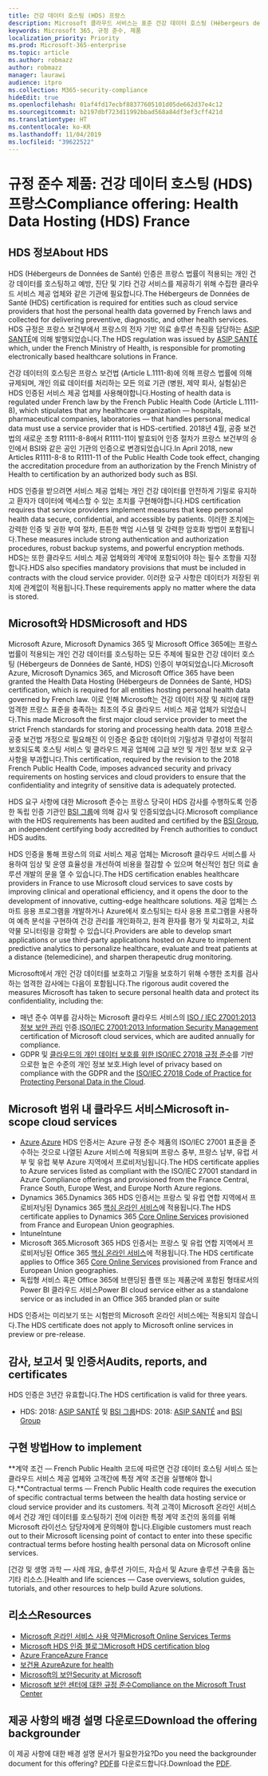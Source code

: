 ```yaml
---
title: 건강 데이터 호스팅 (HDS) 프랑스
description: Microsoft 클라우드 서비스는 표준 건강 데이터 호스팅 (Hébergeurs de Données de Santé)을 준수하도록 인증되었습니다.
keywords: Microsoft 365, 규정 준수, 제품
localization_priority: Priority
ms.prod: Microsoft-365-enterprise
ms.topic: article
ms.author: robmazz
author: robmazz
manager: laurawi
audience: itpro
ms.collection: M365-security-compliance
hideEdit: true
ms.openlocfilehash: 01af4fd17ecbf88377605101d05de662d37e4c12
ms.sourcegitcommit: b2197dbf723d11992bbad568a84df3ef3cff421d
ms.translationtype: HT
ms.contentlocale: ko-KR
ms.lasthandoff: 11/04/2019
ms.locfileid: "39622522"
---
```

# <a name="compliance-offering-health-data-hosting-hds-france"></a><span data-ttu-id="d252d-104">규정 준수 제품: 건강 데이터 호스팅 (HDS) 프랑스</span><span class="sxs-lookup"><span data-stu-id="d252d-104">Compliance offering: Health Data Hosting (HDS) France</span></span>

## <a name="about-hds"></a><span data-ttu-id="d252d-105">HDS 정보</span><span class="sxs-lookup"><span data-stu-id="d252d-105">About HDS</span></span>

<span data-ttu-id="d252d-106">HDS (Hébergeurs de Données de Santé) 인증은 프랑스 법률이 적용되는 개인 건강 데이터를 호스팅하고 예방, 진단 및 기타 건강 서비스를 제공하기 위해 수집한 클라우드 서비스 제공 업체와 같은 기관에 필요합니다.</span><span class="sxs-lookup"><span data-stu-id="d252d-106">The Hébergeurs de Données de Santé (HDS) certification is required for entities such as cloud service providers that host the personal health data governed by French laws and collected for delivering preventive, diagnostic, and other health services.</span></span> <span data-ttu-id="d252d-107">HDS 규정은 프랑스 보건부에서 프랑스의 전자 기반 의료 솔루션 촉진을 담당하는 [ASIP SANTÉ](https://esante.gouv.fr/)에 의해 발행되었습니다.</span><span class="sxs-lookup"><span data-stu-id="d252d-107">The HDS regulation was issued by [ASIP SANTÉ](https://esante.gouv.fr/) which, under the French Ministry of Health, is responsible for promoting electronically based healthcare solutions in France.</span></span>

<span data-ttu-id="d252d-108">건강 데이터의 호스팅은 프랑스 보건법 (Article L.1111-8)에 의해 프랑스 법률에 의해 규제되며, 개인 의료 데이터를 처리하는 모든 의료 기관 (병원, 제약 회사, 실험실)은 HDS 인증된 서비스 제공 업체를 사용해야합니다.</span><span class="sxs-lookup"><span data-stu-id="d252d-108">Hosting of health data is regulated under French law by the French Public Health Code (Article L.1111-8), which stipulates that any healthcare organization — hospitals, pharmaceutical companies, laboratories — that handles personal medical data must use a service provider that is HDS-certified.</span></span> <span data-ttu-id="d252d-109">2018년 4월, 공중 보건법의 새로운 조항 R1111-8-8에서 R1111-11이 발효되어 인증 절차가 프랑스 보건부의 승인에서 BSI와 같은 공인 기관의 인증으로 변경되었습니다.</span><span class="sxs-lookup"><span data-stu-id="d252d-109">In April 2018, new Articles R1111-8-8 to R1111-11 of the Public Health Code took effect, changing the accreditation procedure from an authorization by the French Ministry of Health to certification by an authorized body such as BSI.</span></span>

<span data-ttu-id="d252d-110">HDS 인증을 받으려면 서비스 제공 업체는 개인 건강 데이터를 안전하게 기밀로 유지하고 환자가 데이터에 액세스할 수 있는 조치를 구현해야합니다.</span><span class="sxs-lookup"><span data-stu-id="d252d-110">HDS certification requires that service providers implement measures that keep personal health data secure, confidential, and accessible by patients.</span></span> <span data-ttu-id="d252d-111">이러한 조치에는 강력한 인증 및 권한 부여 절차, 튼튼한 백업 시스템 및 강력한 암호화 방법이 포함됩니다.</span><span class="sxs-lookup"><span data-stu-id="d252d-111">These measures include strong authentication and authorization procedures, robust backup systems, and powerful encryption methods.</span></span> <span data-ttu-id="d252d-112">HDS는 또한 클라우드 서비스 제공 업체와의 계약에 포함되어야 하는 필수 조항을 지정합니다.</span><span class="sxs-lookup"><span data-stu-id="d252d-112">HDS also specifies mandatory provisions that must be included in contracts with the cloud service provider.</span></span> <span data-ttu-id="d252d-113">이러한 요구 사항은 데이터가 저장된 위치에 관계없이 적용됩니다.</span><span class="sxs-lookup"><span data-stu-id="d252d-113">These requirements apply no matter where the data is stored.</span></span>

## <a name="microsoft-and-hds"></a><span data-ttu-id="d252d-114">Microsoft와 HDS</span><span class="sxs-lookup"><span data-stu-id="d252d-114">Microsoft and HDS</span></span>

<span data-ttu-id="d252d-115">Microsoft Azure, Microsoft Dynamics 365 및 Microsoft Office 365에는 프랑스 법률이 적용되는 개인 건강 데이터를 호스팅하는 모든 주체에 필요한 건강 데이터 호스팅 (Hébergeurs de Données de Santé, HDS) 인증이 부여되었습니다.</span><span class="sxs-lookup"><span data-stu-id="d252d-115">Microsoft Azure, Microsoft Dynamics 365, and Microsoft Office 365 have been granted the Health Data Hosting (Hébergeurs de Données de Santé, HDS) certification, which is required for all entities hosting personal health data governed by French law.</span></span> <span data-ttu-id="d252d-116">이로 인해 Microsoft는 건강 데이터 저장 및 처리에 대한 엄격한 프랑스 표준을 충족하는 최초의 주요 클라우드 서비스 제공 업체가 되었습니다.</span><span class="sxs-lookup"><span data-stu-id="d252d-116">This made Microsoft the first major cloud service provider to meet the strict French standards for storing and processing health data.</span></span> <span data-ttu-id="d252d-117">2018 프랑스 공중 보건법 개정으로 필요해진 이 인증은 중요한 데이터의 기밀성과 무결성이 적절히 보호되도록 호스팅 서비스 및 클라우드 제공 업체에 고급 보안 및 개인 정보 보호 요구 사항을 부과합니다.</span><span class="sxs-lookup"><span data-stu-id="d252d-117">This certification, required by the revision to the 2018 French Public Health Code, imposes advanced security and privacy requirements on hosting services and cloud providers to ensure that the confidentiality and integrity of sensitive data is adequately protected.</span></span>

<span data-ttu-id="d252d-118">HDS 요구 사항에 대한 Microsoft 준수는 프랑스 당국이 HDS 감사를 수행하도록 인증한 독립 인증 기관인 [BSI 그룹](https://www.bsigroup.com/fr-FR/)에 의해 감사 및 인증되었습니다.</span><span class="sxs-lookup"><span data-stu-id="d252d-118">Microsoft compliance with the HDS requirements has been audited and certified by the [BSI Group](https://www.bsigroup.com/fr-FR/), an independent certifying body accredited by French authorities to conduct HDS audits.</span></span>

<span data-ttu-id="d252d-119">HDS 인증을 통해 프랑스의 의료 서비스 제공 업체는 Microsoft 클라우드 서비스를 사용하여 임상 및 운영 효율성을 개선하여 비용을 절감할 수 있으며 혁신적인 첨단 의료 솔루션 개발의 문을 열 수 있습니다.</span><span class="sxs-lookup"><span data-stu-id="d252d-119">The HDS certification enables healthcare providers in France to use Microsoft cloud services to save costs by improving clinical and operational efficiency, and it opens the door to the development of innovative, cutting-edge healthcare solutions.</span></span> <span data-ttu-id="d252d-120">제공 업체는 스마트 응용 프로그램을 개발하거나 Azure에서 호스팅되는 타사 응용 프로그램을 사용하여 예측 분석을 구현하여 건강 관리를 개인화하고, 원격 환자를 평가 및 치료하고, 치료 약물 모니터링을 강화할 수 있습니다.</span><span class="sxs-lookup"><span data-stu-id="d252d-120">Providers are able to develop smart applications or use third-party applications hosted on Azure to implement predictive analytics to personalize healthcare, evaluate and treat patients at a distance (telemedicine), and sharpen therapeutic drug monitoring.</span></span>

<span data-ttu-id="d252d-121">Microsoft에서 개인 건강 데이터를 보호하고 기밀을 보호하기 위해 수행한 조치를 검사하는 엄격한 감사에는 다음이 포함됩니다.</span><span class="sxs-lookup"><span data-stu-id="d252d-121">The rigorous audit covered the measures Microsoft has taken to secure personal health data and protect its confidentiality, including the:</span></span>

- <span data-ttu-id="d252d-122">매년 준수 여부를 감사하는 Microsoft 클라우드 서비스의 [ISO / IEC 27001:2013 정보 보안 관리](offering-iso-27001.md) 인증.</span><span class="sxs-lookup"><span data-stu-id="d252d-122">[ISO/IEC 27001:2013 Information Security Management](offering-iso-27001.md) certification of Microsoft cloud services, which are audited annually for compliance.</span></span>
- <span data-ttu-id="d252d-123">GDPR 및 [클라우드의 개인 데이터 보호를 위한 ISO/IEC 27018 규정 준수](offering-iso-27018.md)를 기반으로한 높은 수준의 개인 정보 보호.</span><span class="sxs-lookup"><span data-stu-id="d252d-123">High level of privacy based on compliance with the GDPR and the [ISO/IEC 27018 Code of Practice for Protecting Personal Data in the Cloud](offering-iso-27018.md).</span></span>

## <a name="microsoft-in-scope-cloud-services"></a><span data-ttu-id="d252d-124">Microsoft 범위 내 클라우드 서비스</span><span class="sxs-lookup"><span data-stu-id="d252d-124">Microsoft in-scope cloud services</span></span>

- <span data-ttu-id="d252d-125">[Azure](https://aka.ms/AzureCompliance).</span><span class="sxs-lookup"><span data-stu-id="d252d-125">[Azure](https://aka.ms/AzureCompliance)</span></span> <span data-ttu-id="d252d-126">HDS 인증서는 Azure 규정 준수 제품의 ISO/IEC 27001 표준을 준수하는 것으로 나열된 Azure 서비스에 적용되며 프랑스 중부, 프랑스 남부, 유럽 서부 및 유럽 북부 Azure 지역에서 프로비저닝됩니다.</span><span class="sxs-lookup"><span data-stu-id="d252d-126">The HDS certificate applies to Azure services listed as compliant with the ISO/IEC 27001 standard in Azure Compliance offerings and provisioned from the France Central, France South, Europe West, and Europe North Azure regions.</span></span>
- <span data-ttu-id="d252d-127">Dynamics 365.</span><span class="sxs-lookup"><span data-stu-id="d252d-127">Dynamics 365</span></span> <span data-ttu-id="d252d-128">HDS 인증서는 프랑스 및 유럽 연합 지역에서 프로비저닝된 Dynamics 365 [핵심 온라인 서비스](https://aka.ms/Online-Services-Terms)에 적용됩니다.</span><span class="sxs-lookup"><span data-stu-id="d252d-128">The HDS certificate applies to Dynamics 365 [Core Online Services](https://aka.ms/Online-Services-Terms) provisioned from France and European Union geographies.</span></span>
- <span data-ttu-id="d252d-129">Intune</span><span class="sxs-lookup"><span data-stu-id="d252d-129">Intune</span></span>
- <span data-ttu-id="d252d-130">Microsoft 365.</span><span class="sxs-lookup"><span data-stu-id="d252d-130">Microsoft 365</span></span> <span data-ttu-id="d252d-131">HDS 인증서는 프랑스 및 유럽 연합 지역에서 프로비저닝된 Office 365 [핵심 온라인 서비스](https://aka.ms/Online-Services-Terms)에 적용됩니다.</span><span class="sxs-lookup"><span data-stu-id="d252d-131">The HDS certificate applies to Office 365 [Core Online Services](https://aka.ms/Online-Services-Terms) provisioned from France and European Union geographies.</span></span>
- <span data-ttu-id="d252d-132">독립형 서비스 혹은 Office 365에 브랜딩된 플랜 또는 제품군에 포함된 형태로서의 Power BI 클라우드 서비스</span><span class="sxs-lookup"><span data-stu-id="d252d-132">Power BI cloud service either as a standalone service or as included in an Office 365 branded plan or suite</span></span>

<span data-ttu-id="d252d-133">HDS 인증서는 미리보기 또는 시험판의 Microsoft 온라인 서비스에는 적용되지 않습니다.</span><span class="sxs-lookup"><span data-stu-id="d252d-133">The HDS certificate does not apply to Microsoft online services in preview or pre-release.</span></span>

## <a name="audits-reports-and-certificates"></a><span data-ttu-id="d252d-134">감사, 보고서 및 인증서</span><span class="sxs-lookup"><span data-stu-id="d252d-134">Audits, reports, and certificates</span></span>

<span data-ttu-id="d252d-135">HDS 인증은 3년간 유효합니다.</span><span class="sxs-lookup"><span data-stu-id="d252d-135">The HDS certification is valid for three years.</span></span>

- <span data-ttu-id="d252d-136">HDS: 2018: [ASIP SANTÉ](https://esante.gouv.fr/) 및 [BSI 그룹](https://www.bsigroup.com/fr-FR/Nos-services/Certification/Recherche-dans-le-repertoire-des-certificats-et-des-clients/Resultats-de-la-recherche-dans-le-repertoire-des-certificats-et-des-clients/?searchkey=licence%3dHDS%2b701569%26company%3dMicrosoft%2bCorp&licencenumber=HDS%20701569)</span><span class="sxs-lookup"><span data-stu-id="d252d-136">HDS: 2018: [ASIP SANTÉ](https://esante.gouv.fr/) and [BSI Group](https://www.bsigroup.com/fr-FR/Nos-services/Certification/Recherche-dans-le-repertoire-des-certificats-et-des-clients/Resultats-de-la-recherche-dans-le-repertoire-des-certificats-et-des-clients/?searchkey=licence%3dHDS%2b701569%26company%3dMicrosoft%2bCorp&licencenumber=HDS%20701569)</span></span>

## <a name="how-to-implement"></a><span data-ttu-id="d252d-137">구현 방법</span><span class="sxs-lookup"><span data-stu-id="d252d-137">How to implement</span></span>

<span data-ttu-id="d252d-138">\*\*계약 조건 — French Public Health 코드에 따르면 건강 데이터 호스팅 서비스 또는 클라우드 서비스 제공 업체와 고객간에 특정 계약 조건을 실행해야 합니다.</span><span class="sxs-lookup"><span data-stu-id="d252d-138">\*\*Contractual terms — French Public Health code requires the execution of specific contractual terms between the health data hosting service or cloud service provider and its customers.</span></span> <span data-ttu-id="d252d-139">적격 고객이 Microsoft 온라인 서비스에서 건강 개인 데이터를 호스팅하기 전에 이러한 특정 계약 조건의 동의를 위해 Microsoft 라이선스 담당자에게 문의해야 합니다.</span><span class="sxs-lookup"><span data-stu-id="d252d-139">Eligible customers must reach out to their Microsoft licensing point of contact to enter into these specific contractual terms before hosting health personal data on Microsoft online services.</span></span>

<span data-ttu-id="d252d-140">[건강 및 생명 과학 — 사례 개요, 솔루션 가이드, 자습서 및 Azure 솔루션 구축을 돕는 기타 리소스.</span><span class="sxs-lookup"><span data-stu-id="d252d-140">[Health and life sciences — Case overviews, solution guides, tutorials, and other resources to help build Azure solutions.</span></span>

## <a name="resources"></a><span data-ttu-id="d252d-141">리소스</span><span class="sxs-lookup"><span data-stu-id="d252d-141">Resources</span></span>

- [<span data-ttu-id="d252d-142">Microsoft 온라인 서비스 사용 약관</span><span class="sxs-lookup"><span data-stu-id="d252d-142">Microsoft Online Services Terms</span></span>](https://aka.ms/Online-Services-Terms)
- [<span data-ttu-id="d252d-143">Microsoft HDS 인증 블로그</span><span class="sxs-lookup"><span data-stu-id="d252d-143">Microsoft HDS certification blog</span></span>](https://news.microsoft.com/fr-fr/2018/11/06/microsoft-1er-acteur-majeur-du-cloud-public-a-etre-certifie-hebergeur-de-donnees-de-sante-en-france/)
- [<span data-ttu-id="d252d-144">Azure France</span><span class="sxs-lookup"><span data-stu-id="d252d-144">Azure France</span></span>](https://azure.microsoft.com/global-infrastructure/france/)
- [<span data-ttu-id="d252d-145">보건용 Azure</span><span class="sxs-lookup"><span data-stu-id="d252d-145">Azure for health</span></span>](https://azure.microsoft.com/industries/healthcare/)
- [<span data-ttu-id="d252d-146">Microsoft의 보안</span><span class="sxs-lookup"><span data-stu-id="d252d-146">Security at Microsoft</span></span>](https://www.microsoft.com/security)
- [<span data-ttu-id="d252d-147">Microsoft 보안 센터에 대한 규정 준수</span><span class="sxs-lookup"><span data-stu-id="d252d-147">Compliance on the Microsoft Trust Center</span></span>](https://www.microsoft.com/trust-center/compliance/compliance-overview)

## <a name="download-the-offering-backgrounder"></a><span data-ttu-id="d252d-148">제공 사항의 배경 설명 다운로드</span><span class="sxs-lookup"><span data-stu-id="d252d-148">Download the offering backgrounder</span></span>

<span data-ttu-id="d252d-149">이 제공 사항에 대한 배경 설명 문서가 필요한가요?</span><span class="sxs-lookup"><span data-stu-id="d252d-149">Do you need the backgrounder document for this offering?</span></span> <span data-ttu-id="d252d-150">[PDF](https://download.microsoft.com/download/E/7/B/E7BC3E72-A6E5-4A10-96C9-3B210C4DBE35/HDS-Compliance.pdf)를 다운로드합니다.</span><span class="sxs-lookup"><span data-stu-id="d252d-150">Download the [PDF](https://download.microsoft.com/download/E/7/B/E7BC3E72-A6E5-4A10-96C9-3B210C4DBE35/HDS-Compliance.pdf).</span></span>
